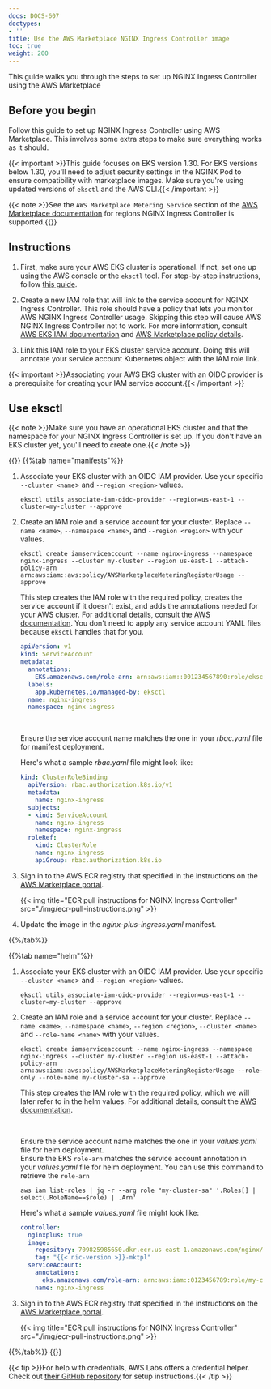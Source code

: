 ```yaml
---
docs: DOCS-607
doctypes:
- ''
title: Use the AWS Marketplace NGINX Ingress Controller image
toc: true
weight: 200
---
```


This guide walks you through the steps to set up NGINX Ingress Controller using the AWS Marketplace

## Before you begin

Follow this guide to set up NGINX Ingress Controller using AWS Marketplace. This involves some extra steps to make sure everything works as it should.

{{< important >}}This guide focuses on EKS version 1.30. For EKS versions below 1.30, you'll need to adjust security settings in the NGINX Pod to ensure compatibility with marketplace images. Make sure you're using updated versions of `eksctl` and the AWS CLI.{{< /important >}}

{{< note >}}See the `AWS Marketplace Metering Service` section of the [AWS Marketplace documentation](https://docs.aws.amazon.com/general/latest/gr/aws-marketplace.html) for regions NGINX Ingress Controller is supported.{{</note>}}

## Instructions

1. First, make sure your AWS EKS cluster is operational. If not, set one up using the AWS console or the `eksctl` tool. For step-by-step instructions, follow [this guide](https://docs.aws.amazon.com/eks/latest/userguide/getting-started-eksctl.html).

2. Create a new IAM role that will link to the service account for NGINX Ingress Controller. This role should have a policy that lets you monitor AWS NGINX Ingress Controller usage. Skipping this step will cause AWS NGINX Ingress Controller not to work. For more information, consult [AWS EKS IAM documentation](https://docs.aws.amazon.com/eks/latest/userguide/associate-service-account-role.html) and [AWS Marketplace policy details](https://docs.aws.amazon.com/marketplace/latest/userguide/iam-user-policy-for-aws-marketplace-actions.html).

3. Link this IAM role to your EKS cluster service account. Doing this will annotate your service account Kubernetes object with the IAM role link.

{{< important >}}Associating your AWS EKS cluster with an OIDC provider is a prerequisite for creating your IAM service account.{{< /important >}}

## Use eksctl
{{< note >}}Make sure you have an operational EKS cluster and that the namespace for your NGINX Ingress Controller is set up. If you don't have an EKS cluster yet, you'll need to create one.{{< /note >}}

{{<tabs name="install-aws">}}
{{%tab name="manifests"%}}

1. Associate your EKS cluster with an OIDC IAM provider. Use your specific `--cluster <name`> and `--region <region>` values.

    ``` shell
    eksctl utils associate-iam-oidc-provider --region=us-east-1 --cluster=my-cluster --approve
    ```

1. Create an IAM role and a service account for your cluster. Replace `--name <name>`, `--namespace <name>`, and `--region <region>` with your values.

    ``` shell
    eksctl create iamserviceaccount --name nginx-ingress --namespace nginx-ingress --cluster my-cluster --region us-east-1 --attach-policy-arn arn:aws:iam::aws:policy/AWSMarketplaceMeteringRegisterUsage --approve
    ```

    This step creates the IAM role with the required policy, creates the service account if it doesn't exist, and adds the annotations needed for your AWS cluster. For additional details, consult the [AWS documentation](https://docs.aws.amazon.com/eks/latest/userguide/create-service-account-iam-policy-and-role.html). You don't need to apply any service account YAML files because `eksctl` handles that for you.

    ``` yaml
    apiVersion: v1
    kind: ServiceAccount
    metadata:
      annotations:
        EKS.amazonaws.com/role-arn: arn:aws:iam::001234567890:role/eksctl-my-cluster-iamserviceaccount-Role1-IJJ6CF9Y8IPY
      labels:
        app.kubernetes.io/managed-by: eksctl
      name: nginx-ingress
      namespace: nginx-ingress
    ```

    <br>

    Ensure the service account name matches the one in your _rbac.yaml_ file for manifest deployment.

    Here's what a sample _rbac.yaml_ file might look like:

    ``` yaml
    kind: ClusterRoleBinding
      apiVersion: rbac.authorization.k8s.io/v1
      metadata:
        name: nginx-ingress
      subjects:
      - kind: ServiceAccount
        name: nginx-ingress
        namespace: nginx-ingress
      roleRef:
        kind: ClusterRole
        name: nginx-ingress
        apiGroup: rbac.authorization.k8s.io
    ```

1. Sign in to the AWS ECR registry that specified in the instructions on the [AWS Marketplace portal](https://aws.amazon.com/marketplace/pp/prodview-fx3faxl7zqeau?sr=0-1&ref_=beagle&applicationId=AWSMPContessa).

    {{< img title="ECR pull instructions for NGINX Ingress Controller" src="./img/ecr-pull-instructions.png" >}}

1. Update the image in the _nginx-plus-ingress.yaml_ manifest.

{{%/tab%}}

{{%tab name="helm"%}}

1. Associate your EKS cluster with an OIDC IAM provider. Use your specific `--cluster <name`> and `--region <region>` values.

    ``` shell
    eksctl utils associate-iam-oidc-provider --region=us-east-1 --cluster=my-cluster --approve
    ```

1. Create an IAM role and a service account for your cluster. Replace `--name <name>`, `--namespace <name>`, `--region <region>`, `--cluster <name>` and `--role-name <name>` with your values.

    ``` shell
    eksctl create iamserviceaccount --name nginx-ingress --namespace nginx-ingress --cluster my-cluster --region us-east-1 --attach-policy-arn arn:aws:iam::aws:policy/AWSMarketplaceMeteringRegisterUsage --role-only --role-name my-cluster-sa --approve
    ```

    This step creates the IAM role with the required policy, which we will later refer to in the helm values. For additional details, consult the [AWS documentation](https://docs.aws.amazon.com/eks/latest/userguide/create-service-account-iam-policy-and-role.html).

    <br>

    Ensure the service account name matches the one in your _values.yaml_ file for helm deployment.  
    Ensure the EKS `role-arn` matches the service account annotation in your _values.yaml_ file for helm deployment.  You can use this command to retrieve the `role-arn`
    ``` shell
    aws iam list-roles | jq -r --arg role "my-cluster-sa" '.Roles[] | select(.RoleName==$role) | .Arn'
    ```

    Here's what a sample _values.yaml_ file might look like:

    ``` yaml
    controller:
      nginxplus: true
      image:
        repository: 709825985650.dkr.ecr.us-east-1.amazonaws.com/nginx/nginx-plus-ingress
        tag: "{{< nic-version >}}-mktpl"
      serviceAccount:
        annotations:
          eks.amazonaws.com/role-arn: arn:aws:iam::0123456789:role/my-cluster-sa
        name: nginx-ingress
    ```

1. Sign in to the AWS ECR registry that specified in the instructions on the [AWS Marketplace portal](https://aws.amazon.com/marketplace/pp/prodview-fx3faxl7zqeau?sr=0-1&ref_=beagle&applicationId=AWSMPContessa).

    {{< img title="ECR pull instructions for NGINX Ingress Controller" src="./img/ecr-pull-instructions.png" >}}

{{%/tab%}}
{{</tabs>}}

{{< tip >}}For help with credentials, AWS Labs offers a credential helper. Check out [their GitHub repository](https://github.com/awslabs/amazon-ecr-credential-helper) for setup instructions.{{< /tip >}}
